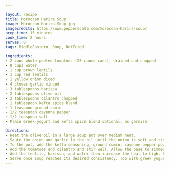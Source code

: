 ```yaml
---

layout: recipe
title: Moroccan Harira Soup
image: Moroccan-Harira-Soup.jpg
imagecredits: https://www.pepperscale.com/moroccan-harira-soup/
prep_time: 15 minutes
cook_time: 2 hours
serves: 8
tags: MiddleEastern, Soup, NotTried

ingredients:
- 2 cans whole peeled tomatoes (28-ounce cans), drained and chopped
- 8 cups water
- 1 cup brown lentils
- 1 cup red lentils
- 1 yellow onion diced
- 4 cloves garlic minced
- 3 tablespoons harissa
- 2 tablespoons olive oil
- 2 tablespoons cilantro chopped
- 1 tablespoon kefta spice blend
- 1 teaspoon ground cumin
- 1/2 teaspoon cayenne pepper
- 1/2 teaspoon salt
- Plain Greek yogurt and kefta spice blend optional, as garnish

directions:
- Heat the olive oil in a large soup pot over medium heat.
- Saute the onion and garlic in the oil until the onion is soft and translucent (5 to 6 minutes).
- To the pot, add the kefta seasoning, ground cumin, cayenne pepper powder, and salt. Stir to coat the onion and garlic and allow the seasonings to heat (1 to 2 minute).
- Add the tomatoes and cilantro and stir well. Allow the base to simmer over medium for 5 to 7 minutes until slightly thickened.
- Add the lentils, harissa, and water then increase the heat to high. Bring the soup to a boil, then reduce the heat to low. Allow the soup to simmer over low for 90 minutes until the soup has thickened and the lentils are softened. Stir occasionally.
- Serve once soup reaches its desired consistency. Top with greek yogurt and kefta spice blend (optional).
---
```

